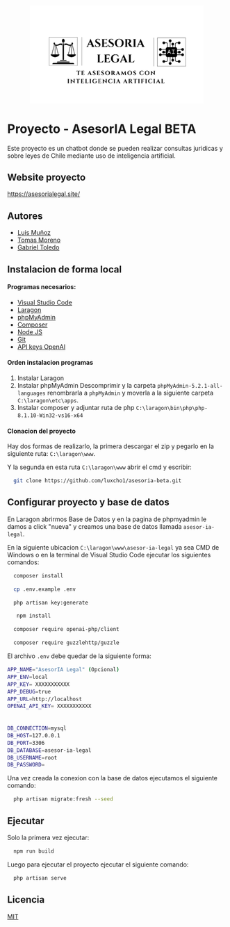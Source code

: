 <p align="center">
  <a href="asesorialegal.site" target="_blank">
    <img src="https://raw.githubusercontent.com/luxcho1/asesoria-beta/main/public/images/logo_pagina_web.svg" width="400" alt="Logo Asesoría Beta">
  </a>
</p>

# Proyecto - AsesorIA Legal BETA

Este proyecto es un chatbot donde se pueden realizar consultas juridicas y sobre leyes de Chile mediante uso de inteligencia artificial.

## Website proyecto

https://asesorialegal.site/

## Autores

- [Luis Muñoz](https://github.com/luxcho1)
- [Tomas Moreno](https://github.com/Tomi880)
- [Gabriel Toledo](https://github.com/Gabro22)

## Instalacion de forma local
#### Programas necesarios:
- [Visual Studio Code](https://code.visualstudio.com/)
- [Laragon](https://laragon.org/download/index.html)
- [phpMyAdmin](https://www.phpmyadmin.net/downloads/)
- [Composer](https://getcomposer.org/download/)
- [Node JS](https://nodejs.org/en)
- [Git](https://git-scm.com/downloads)
- [API keys OpenAI](https://platform.openai.com/api-keys)

#### Orden instalacion programas

1. Instalar Laragon
2. Instalar phpMyAdmin
Descomprimir y la carpeta `phpMyAdmin-5.2.1-all-languages` renombrarla a `phpMyAdmin` y moverla a la siguiente carpeta `C:\laragon\etc\apps`.
3. Instalar composer y adjuntar ruta de php `C:\laragon\bin\php\php-8.1.10-Win32-vs16-x64`

#### Clonacion del proyecto

Hay dos formas de realizarlo, la primera descargar el zip y pegarlo en la siguiente ruta: `C:\laragon\www`.

Y la segunda en esta ruta `C:\laragon\www` abrir el cmd y escribir: 
```bash
  git clone https://github.com/luxcho1/asesoria-beta.git
```

## Configurar proyecto y base de datos
En Laragon abrirmos Base de Datos y en la pagina de phpmyadmin le damos a click "nueva" y creamos una base de datos llamada `asesor-ia-legal`.

En la siguiente ubicacion `C:\laragon\www\asesor-ia-legal` ya sea CMD de Windows o en la terminal de Visual Studio Code ejecutar los siguientes comandos:

```bash
  composer install
```

```bash
  cp .env.example .env
```
```bash
  php artisan key:generate
```
```bash
   npm install
```
```bash
  composer require openai-php/client
```
```bash
  composer require guzzlehttp/guzzle
```

El archivo `.env` debe quedar de la siguiente forma:
```bash
APP_NAME="AsesorIA Legal" (Opcional)
APP_ENV=local
APP_KEY= XXXXXXXXXXX
APP_DEBUG=true
APP_URL=http://localhost
OPENAI_API_KEY= XXXXXXXXXXX


DB_CONNECTION=mysql
DB_HOST=127.0.0.1
DB_PORT=3306
DB_DATABASE=asesor-ia-legal
DB_USERNAME=root
DB_PASSWORD=
```

Una vez creada la conexion con la base de datos ejecutamos el siguiente comando: 
```bash
  php artisan migrate:fresh --seed
```
## Ejecutar
Solo la primera vez ejecutar:
```bash
  npm run build
```
Luego para ejecutar el proyecto ejecutar el siguiente comando:

```bash
  php artisan serve
```
## Licencia

[MIT](https://choosealicense.com/licenses/mit/)
